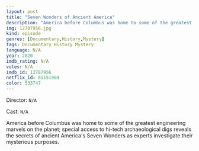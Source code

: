 ```yaml
---
layout: post
title: "Seven Wonders of Ancient America"
description: "America before Columbus was home to some of the greatest engineering marvels on the planet; special access to hi-tech archaeological digs reveals the secrets of ancient America's Seven Wonders as experts investigate their mysterious purposes..."
img: 12787956.jpg
kind: episode
genres: [Documentary,History,Mystery]
tags: Documentary History Mystery 
language: N/A
year: 2020
imdb_rating: N/A
votes: N/A
imdb_id: 12787956
netflix_id: 81151904
color: 533747
---
```

Director: `N/A`  

Cast: `N/A` 

America before Columbus was home to some of the greatest engineering marvels on the planet; special access to hi-tech archaeological digs reveals the secrets of ancient America's Seven Wonders as experts investigate their mysterious purposes.